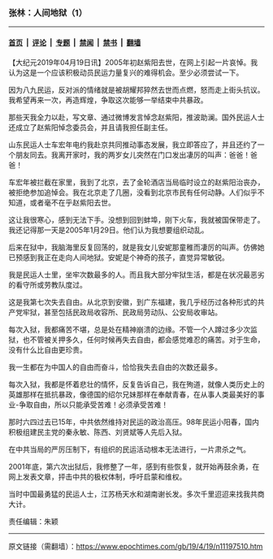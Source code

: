 ### 张林：人间地狱（1）

---

#### [首页](../../../..?n11197510) &nbsp;|&nbsp; [评论](../../../../../epoch-comment?n11197510) &nbsp;|&nbsp; [专题](../../../../../epoch-special?n11197510) &nbsp;|&nbsp; [禁闻](../../../../../epoch-news?n11197510) &nbsp;|&nbsp; [禁书](../../../../../books?n11197510) &nbsp;|&nbsp; [翻墙](https://github.com/gfw-breaker/nogfw/blob/master/README.md?n11197510)


<div class="post_content" id="artbody" itemprop="articleBody">
 <!-- article content begin -->
 <p>
  【大纪元2019年04月19日讯】2005年初赵紫阳去世，在网上引起一片哀悼。我认为这是一个应该积极动员民运力量复兴的难得机会。至少必须尝试一下。
 </p>
 <p>
  因为八九民运，反对派的情绪就是被胡耀邦猝然去世而点燃，怒而走上街头抗议。我希望再来一次，再造辉煌，争取这次能够一举结束中共暴政。
 </p>
 <p>
  那些天我全力以赴，写文章、通过微博发言悼念赵紫阳，推波助澜。国外民运人士还成立了赵紫阳悼念委员会，并且请我担任副主任。
 </p>
 <p>
  山东民运人士车宏年电约我赴京共同推动事态发展，我立即答应了，并且还约了一个朋友同去。我离开家时，我的两岁女儿突然在门口发出凄厉的叫声：爸爸！爸爸！
 </p>
 <p>
  车宏年被拦截在家里，我到了北京，去了金轮酒店当局临时设立的赵紫阳治丧办，被拒绝参加追悼会。我在北京走了几圈，没看到北京市民有任何动静。人们似乎不知道，或者毫不在乎赵紫阳去世。
 </p>
 <p>
  这让我很寒心，感到无法下手。没想到回到蚌埠，刚下火车，我就被国保带走了。我还记得那一天是2005年1月29日。他们认为我想要组织动乱。
 </p>
 <p>
  后来在狱中，我脑海里反复回荡的，就是我女儿安妮那童稚而凄厉的叫声。仿佛她已预感到我正在走向人间地狱。安妮是个神奇的孩子，直觉异常敏锐。
 </p>
 <p>
  我是民运人士里，坐牢次数最多的人。而且我大部分牢狱生活，都是在状况最恶劣的看守所或劳教队度过。
 </p>
 <p>
  这是我第七次失去自由。从北京到安徽，到广东福建，我几乎经历过各种形式的共产党牢狱，甚至包括民政局收容所、民政局劳动队、公安局收审站。
 </p>
 <p>
  每次入狱，我都痛苦不堪，总是处在精神崩溃的边缘。不管一个人蹲过多少次监狱，也不管被关押多久，任何时候再失去自由，都会感觉难忍的痛苦。对于生命，没有什么比自由更珍贵。
 </p>
 <p>
  我一生都在为中国人的自由而奋斗，恰恰我失去自由的次数还最多。
 </p>
 <p>
  每次入狱，我都是怀着悲壮的情怀，反复告诉自己，我在殉道，就像人类历史上的英雄那样在抵抗暴政，像德国的绍尔兄妹那样在奉献青春，在从事人类最美好的事业-争取自由，所以只能承受苦难！必须承受苦难！
 </p>
 <p>
  那时六四过去已15年，中共依然维持对民运的政治高压。98年民运小阳春，国内积极组建民主党的秦永敏、陈西、刘贤斌等人先后入狱。
 </p>
 <p>
  在中共当局的严厉压制下，有组织的民运活动根本无法进行，一片肃杀之气。
 </p>
 <p>
  2001年底，第六次出狱后，我修整了一年，感到有些恢复，就开始再鼓余勇，在网上发表文章，抨击中共的极权体制，呼吁启蒙和维权。
 </p>
 <p>
  当时中国最勇猛的民运人士，江苏杨天水和湖南谢长发。多次千里迢迢来找我共商大计。
 </p>
 <p>
  责任编辑：朱颖
 </p>
 <!-- article content end -->
 <div id="below_article_ad">
 </div>
</div>


---

原文链接（需翻墙）：https://www.epochtimes.com/gb/19/4/19/n11197510.htm